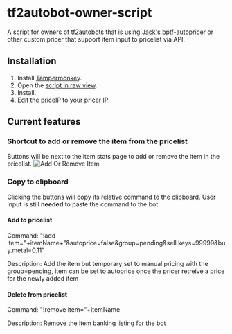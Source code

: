 # tf2autobot-owner-script
A script for owners of [tf2autobots](https://github.com/TF2Autobot/tf2autobot) that is using [Jack's bptf-autopricer](https://github.com/jack-richards/bptf-autopricer) or other custom pricer that support item input to pricelist via API.

## Installation

1. Install [Tampermonkey](https://www.tampermonkey.net/).
2. Open the [script in raw view](https://github.com/AlexLKW/tf2autobot-owner-script/raw/main/Custom%20Pricer%20Backpack.tf%20Integration.user.js).
3. Install.
4. Edit the priceIP to your pricer IP.

## Current features

### Shortcut to add or remove the item from the pricelist
Buttons will be next to the item stats page to add or remove the item in the pricelist.
![Add Or Remove Item](https://github.com/user-attachments/assets/c89b817e-c10a-4299-99d7-a0faa690605c)

### Copy to clipboard
Clicking the buttons will copy its relative command to the clipboard. User input is still **needed** to paste the command to the bot.
#### Add to pricelist  
Command: "!add item="+itemName+"&autoprice=false&group=pending&sell.keys=99999&buy.metal=0.11"  
  
Description: Add the item but temporary set to manual pricing with the group=pending, item can be set to autoprice once the pricer retreive a price for the newly added item  

#### Delete from pricelist  
Command: "!remove item="+itemName  
  
Description: Remove the item banking listing for the bot  

